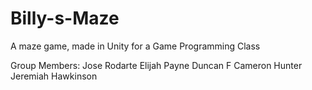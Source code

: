 # Billy-s-Maze
A maze game, made in Unity for a Game Programming Class

Group Members:
Jose Rodarte 
Elijah Payne
Duncan F
Cameron Hunter 
Jeremiah Hawkinson
